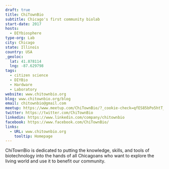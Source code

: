 ```yaml
---
draft: true
title: ChiTownBio
subtitle: Chicago's first community biolab
start-date: 2017
hosts:
  - DIYbiosphere
type-org: Lab
city: Chicago
state: Illinois
country: USA
_geoloc:
  lat: 41.878114
  lng: -87.629798
tags:
  - citizen science
  - DIYBio
  - Hardware
  - Laboratory
website: www.chitownbio.org
blog: www.chitownbio.org/blog
email: chitownbio@gmail.com
meetup: https://www.meetup.com/ChiTownBio/?_cookie-check=qfES85bPo5htT_N_
twitter: https://twitter.com/ChiTownBio
linkedin: https://www.linkedin.com/company/chitownbio
facebook: https://www.facebook.com/ChiTownBio/
links:
  - URL: www.chitownbio.org
    tooltip: Homepage  
---
```


ChiTownBio is dedicated to putting the knowledge, skills, and tools of biotechnology into the hands of all Chicagoans who want to explore the living world and use it to benefit our community.
